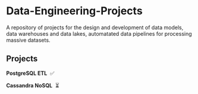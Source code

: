 # Data-Engineering-Projects
A repository of projects for the design and development of data models, data warehouses and data lakes, automatated data pipelines for processing massive datasets.

## Projects

**PostgreSQL ETL**&nbsp;&nbsp;:white_check_mark:

**Cassandra NoSQL**&nbsp;&nbsp;⏳

